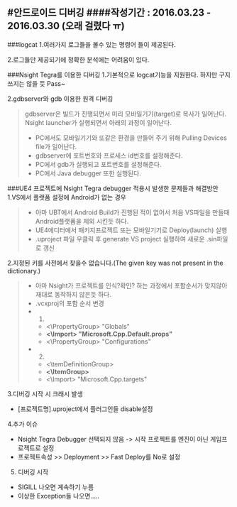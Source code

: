 #안드로이드 디버깅
####작성기간 : 2016.03.23 - 2016.03.30 (오래 걸렸다 ㅠ)
---
###logcat
1.여러가지 로그들을 볼수 있는 명령어 들이 제공된다.

2.로그들만 제공되기에 정확한 분석에는 어려움이 있다.

###Nsight Tegra를 이용한 디버깅
1.기본적으로 logcat기능을 지원한다. 하지만 구지 쓰지는 않을 듯 Pass~

2.gdbserver와 gdb 이용한 원격 디버깅
> gdbserver은 빌드가 진행되면서 미리 모바일기기(target)로 복사가 일어난다.  
> Nsight launcher가 실행되면서 아래의 과정이 일어난다.
> - PC에서도 모바일기기와 또같은 환경을 만들어 주기 위해 Pulling Devices file가 일어난다.
> - gdbserver에 포트번호와 프로세스 id번호를 설정해준다.
> - PC에서 gdb가 실행되고 포트번호를 설정해준다.
> - PC에서 Java debugger 또한 실행된다.

###UE4 프로젝트에 Nsight Tegra debugger 적용시 발생한 문제들과 해결방안
1.VS에서 플랫폼 설정에 Android가 없는 경우
> - 아마 UBT에서 Android Build가 진행된 적이 없어서 처음 VS파일을 만들때 Android플랫폼을 제외 시킨듯 하다.  
> - UE4에디터에서 패키지프로젝트 또는 모바일기기로 Deploy(launch) 실행  
> - .uproject 파일 우클릭 후 generate VS project 실행하여 새로운 .sin파일로 갱신  

2.지정된 키를 사전에서 찾을수 없습니다.(The given key was not present in the dictionary.)
> - 아마 Nsight가 프로젝트를 인식?확인? 하는 과정에서 포함순서가 맞지않아 재대로 동작하지 않은듯 하다.
> - .vcxproj의 포함 순서 변경
> - 1.
>   - <\PropertyGroup> "Globals"
>   - **<\Import> "Microsoft.Cpp.Default.props"**
>   - <\PropertyGroup> "Configurations"  
> - 2.
>   - <\temDefinitionGroup>
>   - **<\ItemGroup>**
>   - <\Import> "Microsoft.Cpp.targets"

3.디버깅 시작 시 크래시 발생
- [프로젝트명].uproject에서 플러그인들 disable설정

4.추가 이슈
- Nsight Tegra Debugger 선택되지 않음 -> 시작 프로젝트를 엔진이 아닌 게임프로젝트로 설정
- 프로젝트속성 >> Deployment >> Fast Deploy를 No로 설정

5. 디버깅 시작
- SIGILL 나오면 계속하기 누름
- 이상한 Exception들 나오면.....
